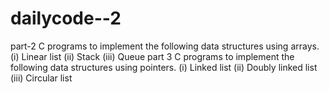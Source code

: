 # dailycode--2

part-2 
 C programs to implement the following data structures using arrays.
(i) Linear list
(ii) Stack
(iii) Queue
part 3 
 C programs to implement the following data structures using pointers.
(i) Linked list
(ii) Doubly linked list
(iii) Circular list 
